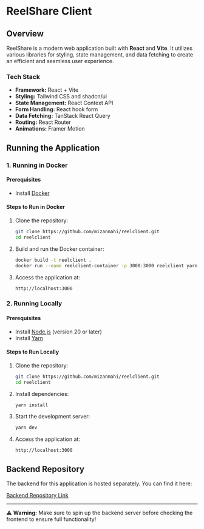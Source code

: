 # ReelShare Client

## Overview

ReelShare is a modern web application built with **React** and **Vite**. It utilizes various libraries for styling, state management, and data fetching to create an efficient and seamless user experience.

### **Tech Stack**

-  **Framework:** React + Vite
-  **Styling:** Tailwind CSS and shadcn/ui
-  **State Management:** React Context API
-  **Form Handling:** React hook form
-  **Data Fetching:** TanStack React Query
-  **Routing:** React Router
-  **Animations:** Framer Motion

## **Running the Application**

### **1. Running in Docker**

#### **Prerequisites**

-  Install [Docker](https://docs.docker.com/get-docker/)

#### **Steps to Run in Docker**

1. Clone the repository:
   ```sh
   git clone https://github.com/mizanmahi/reelclient.git
   cd reelclient
   ```
2. Build and run the Docker container:
   ```sh
   docker build -t reelclient .
   docker run --name reelclient-container -p 3000:3000 reelclient yarn dev --host
   ```
3. Access the application at:
   ```
   http://localhost:3000
   ```

### **2. Running Locally**

#### **Prerequisites**

-  Install [Node.js](https://nodejs.org/en/download/) (version 20 or later)
-  Install [Yarn](https://yarnpkg.com/getting-started/install)

#### **Steps to Run Locally**

1. Clone the repository:
   ```sh
   git clone https://github.com/mizanmahi/reelclient.git
   cd reelclient
   ```
2. Install dependencies:
   ```sh
   yarn install
   ```
3. Start the development server:
   ```sh
   yarn dev
   ```
4. Access the application at:
   ```
   http://localhost:3000
   ```

## **Backend Repository**

The backend for this application is hosted separately. You can find it here:

[Backend Repository Link](https://github.com/mizanmahi/reelserver.git)

---

⚠ **Warning:** Make sure to spin up the backend server before checking the frontend to ensure full functionality!
